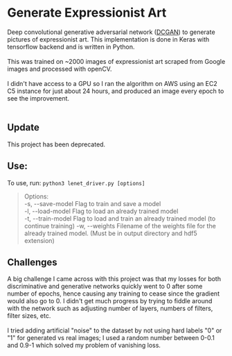 # Generate Expressionist Art

Deep convolutional generative adversarial network ([DCGAN](https://arxiv.org/pdf/1511.06434.pdf)) to generate pictures of expressionist art. This implementation is done in Keras with tensorflow backend and is written in Python. <br><br>
This was trained on ~2000 images of expressionist art scraped from Google images and processed with openCV.<br><br>
I didn't have access to a GPU so I ran the algorithm on AWS using an EC2 C5 instance for just about 24 hours, and produced an image every epoch to see the improvement.  <br><br>

## Update
This project has been deprecated.

## Use:
To use, run: `python3 lenet_driver.py [options]`  
>Options:  
    -s, --save-model    Flag to train and save a model  
    -l, --load-model    Flag to load an already trained model  
    -t, --train-model   Flag to load and train an already trained model (to continue training)
    -w, --weights       Filename of the weights file for the already trained model. (Must be in output directory and hdf5 extension)  


## Challenges
A big challenge I came across with this project was that my losses for both discriminative and generative networks quickly went to 0 after some number of epochs, hence causing any training to cease since the gradient would also go to 0. I didn't get much progress by trying to fiddle around with the network such as adjusting number of layers, numbers of filters, filter sizes, etc. <br><br>
I tried adding artificial "noise" to the dataset by not using hard labels "0" or "1" for generated vs real images; I used a random number between 0-0.1 and 0.9-1 which solved my problem of vanishing loss. <br><br>
